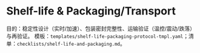 # Shelf-life & Packaging/Transport

目的：稳定性设计（实时/加速）、包装密封完整性、运输验证（温控/震动/跌落）与再验证。
模板：`templates/shelf-life-packaging-protocol-tmpl.yaml`；清单：`checklists/shelf-life-and-packaging.md`。
